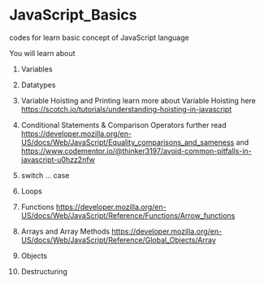 # JavaScript_Basics
codes for learn basic concept of JavaScript language

You will learn about

1. Variables

2. Datatypes

3. Variable Hoisting and Printing
learn more about Variable Hoisting here https://scotch.io/tutorials/understanding-hoisting-in-javascript

4. Conditional Statements & Comparison Operators
further read https://developer.mozilla.org/en-US/docs/Web/JavaScript/Equality_comparisons_and_sameness
and https://www.codementor.io/@thinker3197/avoid-common-pitfalls-in-javascript-u0hzz2nfw

5. switch ... case

6. Loops

7. Functions
https://developer.mozilla.org/en-US/docs/Web/JavaScript/Reference/Functions/Arrow_functions

8. Arrays and Array Methods
https://developer.mozilla.org/en-US/docs/Web/JavaScript/Reference/Global_Objects/Array

9. Objects

10. Destructuring
